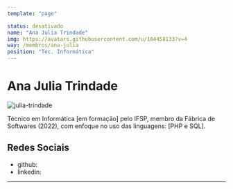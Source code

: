 ```yaml
---
template: "page"

status: desativado
name: "Ana Julia Trindade"
img: https://avatars.githubusercontent.com/u/104458133?v=4
way: /membros/ana-julia
position: "Tec. Informática"
---
```


# Ana Julia Trindade

![julia-trindade](https://avatars.githubusercontent.com/u/104458133?v=4)

Técnico em Informática [em formação] pelo IFSP, membro da Fábrica de Softwares (2022), com enfoque no uso das linguagens: [PHP e SQL].

## Redes Sociais
- github:
- linkedin:
***